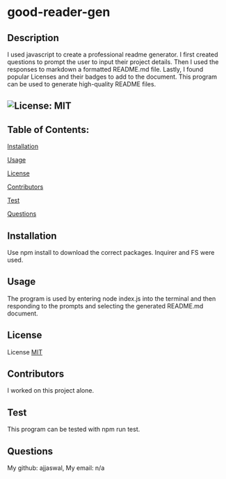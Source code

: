 # good-reader-gen
  ## Description
  I used javascript to create a professional readme generator. I first created questions to prompt the user to input their project details. Then I used the responses to markdown a formatted README.md file. Lastly, I found popular Licenses and their badges to add to the document. This program can be used to generate high-quality README files.

  ## ![License: MIT](https://img.shields.io/badge/License-MIT-yellow.svg)
  
  ## Table of Contents:

  [Installation](#installation)

  [Usage](#usage)

  [License](#license)

  [Contributors](#contributors)

  [Test](#test)

  [Questions](#questions)
  
  ## Installation
  Use npm install to download the correct packages. Inquirer and FS were used.
  
  ## Usage
  The program is used by entering node index.js into the terminal and then responding to the prompts and selecting the generated README.md document.
  
  ## License

  License [MIT](https://choosealicense.com/licenses/mit/)
  
  ## Contributors
  I worked on this project alone.
  
  ## Test
  This program can be tested with npm run test.
  
  ## Questions
  My github: ajjaswal,
  My email: n/a